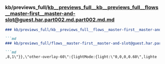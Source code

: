 ### kb/previews_full/kb__previews_full__kb__previews_full__flows__master-first__master-and-slot@guest.har.part002.md.part002.md.md

```md
### kb/previews_full/kb__previews_full__flows__master-first__master-and-slot@guest.har.part002.md.part002.md

```md
### kb/previews_full/flows__master-first__master-and-slot@guest.har.part002.md (part 002)

```md
,8,1\"}},\"other-overlay-60\":{lightMode:{light:\"0,0,0,0.60\",lighte
```

```

```

```
